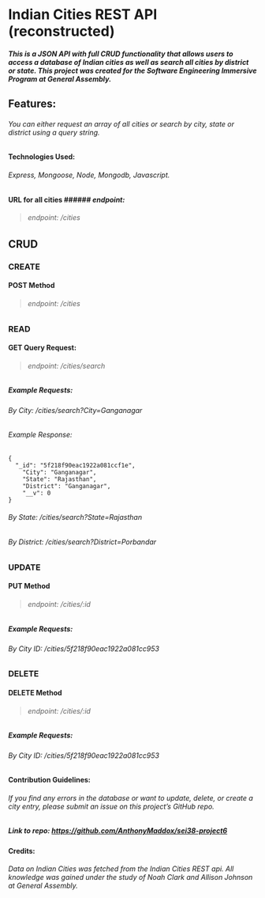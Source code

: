 # **Indian Cities REST API (reconstructed)**

##### This is a JSON API with full CRUD functionality that allows users to access a database of Indian cities as well as search all cities by district or state. This project was created for the Software Engineering Immersive Program at General Assembly.

## Features:

###### You can either request an array of all cities or search by city, state or district using a query string.

#### Technologies Used:

###### Express, Mongoose, Node, Mongodb, Javascript.

#### URL for all cities ###### _endpoint:_

> ###### _endpoint:_ /cities

## CRUD

### CREATE

#### POST Method

> ###### _endpoint:_ /cities

### READ

#### GET Query Request:

> ###### _endpoint:_ /cities/search

##### Example Requests:

###### By City: /cities/search?City=Ganganagar

###### Example Response:

```
{
  "_id": "5f218f90eac1922a081ccf1e",
    "City": "Ganganagar",
    "State": "Rajasthan",
    "District": "Ganganagar",
    "__v": 0
}

```

###### By State: /cities/search?State=Rajasthan

###### By District: /cities/search?District=Porbandar

### UPDATE

#### PUT Method

> ###### _endpoint:_ /cities/:id

##### Example Requests:

###### By City ID: /cities/5f218f90eac1922a081cc953

### DELETE

#### DELETE Method

> ###### _endpoint:_ /cities/:id

##### Example Requests:

###### By City ID: /cities/5f218f90eac1922a081cc953

#### Contribution Guidelines:

###### If you find any errors in the database or want to update, delete, or create a city entry, please submit an issue on this project’s GitHub repo.

##### Link to repo: _https://github.com/AnthonyMaddox/sei38-project6_

#### Credits:

###### Data on Indian Cities was fetched from the Indian Cities REST api. All knowledge was gained under the study of Noah Clark and Allison Johnson at General Assembly.
